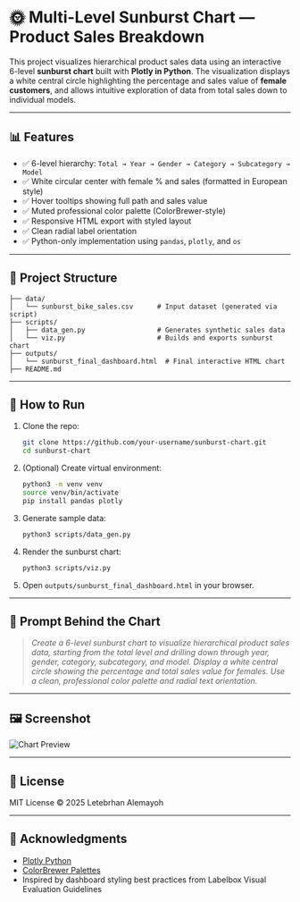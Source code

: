 
# 🌞 Multi-Level Sunburst Chart — Product Sales Breakdown

This project visualizes hierarchical product sales data using an interactive 6-level **sunburst chart** built with **Plotly in Python**. The visualization displays a white central circle highlighting the percentage and sales value of **female customers**, and allows intuitive exploration of data from total sales down to individual models.

---

## 📊 Features

- ✅ 6-level hierarchy: `Total → Year → Gender → Category → Subcategory → Model`
- ✅ White circular center with female % and sales (formatted in European style)
- ✅ Hover tooltips showing full path and sales value
- ✅ Muted professional color palette (ColorBrewer-style)
- ✅ Responsive HTML export with styled layout
- ✅ Clean radial label orientation
- ✅ Python-only implementation using `pandas`, `plotly`, and `os`

---

## 📁 Project Structure

```
├── data/
│   └── sunburst_bike_sales.csv      # Input dataset (generated via script)
├── scripts/
│   ├── data_gen.py                  # Generates synthetic sales data
│   └── viz.py                       # Builds and exports sunburst chart
├── outputs/
│   └── sunburst_final_dashboard.html  # Final interactive HTML chart
├── README.md
```

---

## 🚀 How to Run

1. Clone the repo:
   ```bash
   git clone https://github.com/your-username/sunburst-chart.git
   cd sunburst-chart
   ```

2. (Optional) Create virtual environment:
   ```bash
   python3 -m venv venv
   source venv/bin/activate
   pip install pandas plotly
   ```

3. Generate sample data:
   ```bash
   python3 scripts/data_gen.py
   ```

4. Render the sunburst chart:
   ```bash
   python3 scripts/viz.py
   ```

5. Open `outputs/sunburst_final_dashboard.html` in your browser.

---

## 🧠 Prompt Behind the Chart

> *Create a 6-level sunburst chart to visualize hierarchical product sales data, starting from the total level and drilling down through year, gender, category, subcategory, and model. Display a white central circle showing the percentage and total sales value for females. Use a clean, professional color palette and radial text orientation.*

---

## 🖼 Screenshot

![Chart Preview](outputs/sunburst_final_dashboard.png)

---

## 📄 License

MIT License © 2025 Letebrhan Alemayoh

---

## 🙌 Acknowledgments

- [Plotly Python](https://plotly.com/python/sunburst-charts/)
- [ColorBrewer Palettes](https://colorbrewer2.org/)
- Inspired by dashboard styling best practices from Labelbox Visual Evaluation Guidelines
